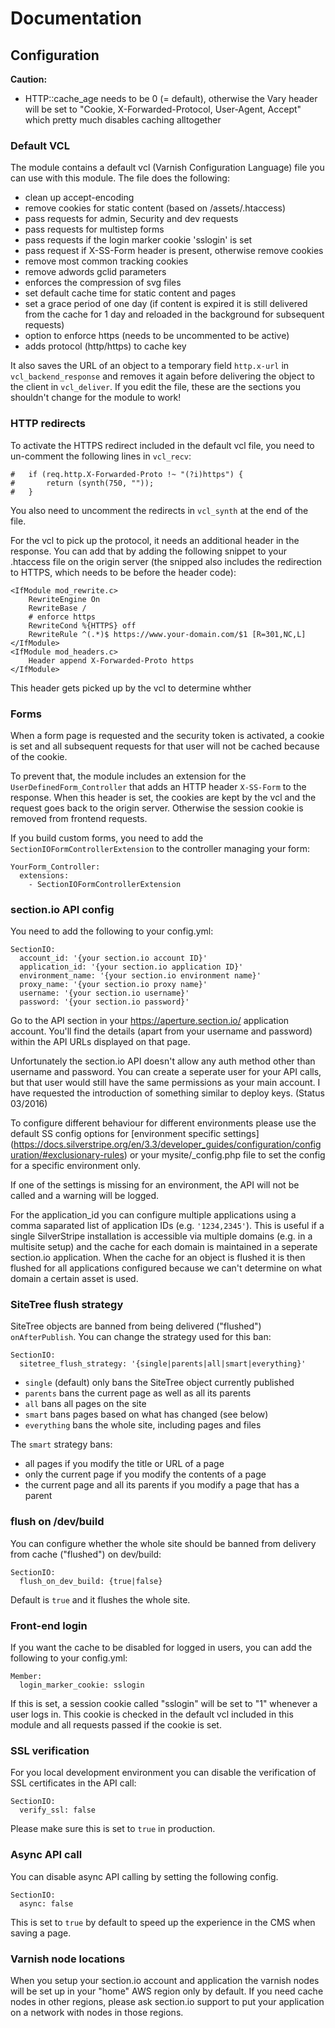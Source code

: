 # Documentation

## Configuration

**Caution:**

* HTTP::cache_age needs to be 0 (= default), otherwise the Vary header will be set to "Cookie, X-Forwarded-Protocol, User-Agent, Accept" which pretty much disables caching alltogether

### Default VCL

The module contains a default vcl (Varnish Configuration Language) file you can use with this module. The file does the following:

* clean up accept-encoding
* remove cookies for static content (based on /assets/.htaccess)
* pass requests for admin, Security and dev requests
* pass requests for multistep forms
* pass requests if the login marker cookie 'sslogin' is set
* pass request if X-SS-Form header is present, otherwise remove cookies
* remove most common tracking cookies
* remove adwords gclid parameters
* enforces the compression of svg files
* set default cache time for static content and pages
* set a grace period of one day (if content is expired it is still delivered from the cache for 1 day and reloaded in the background for subsequent requests)
* option to enforce https (needs to be uncommented to be active)
* adds protocol (http/https) to cache key

It also saves the URL of an object to a temporary field `http.x-url` in `vcl_backend_response` and removes it again before delivering the object to the client in `vcl_deliver`. If you edit the file, these are the sections you shouldn't change for the module to work!

### HTTP redirects

To activate the HTTPS redirect included in the default vcl file, you need to un-comment the following lines in `vcl_recv`:
```
#	if (req.http.X-Forwarded-Proto !~ "(?i)https") {
#		return (synth(750, ""));
#	}
```
You also need to uncomment the redirects in `vcl_synth` at the end of the file.

For the vcl to pick up the protocol, it needs an additional header in the response. You can add that by adding the following snippet to your .htaccess file on the origin server (the snipped also includes the redirection to HTTPS, which needs to be before the header code):
```
<IfModule mod_rewrite.c>
	RewriteEngine On
	RewriteBase /
	# enforce https
	RewriteCond %{HTTPS} off
	RewriteRule ^(.*)$ https://www.your-domain.com/$1 [R=301,NC,L]
</IfModule>
<IfModule mod_headers.c>
	Header append X-Forwarded-Proto https
</IfModule>
```

This header gets picked up by the vcl to determine whther 

### Forms

When a form page is requested and the security token is activated, a cookie is set and all subsequent requests for that user will not be cached because of the cookie.

To prevent that, the module includes an extension for the `UserDefinedForm_Controller` that adds an HTTP header `X-SS-Form` to the response. When this header is set, the cookies are kept by the vcl and the request goes back to the origin server. Otherwise the session cookie is removed from frontend requests.

If you build custom forms, you need to add the `SectionIOFormControllerExtension` to the controller managing your form:

```
YourForm_Controller:
  extensions:
    - SectionIOFormControllerExtension
```

### section.io API config

You need to add the following to your config.yml: 

```
SectionIO:
  account_id: '{your section.io account ID}'
  application_id: '{your section.io application ID}'
  environment_name: '{your section.io environment name}'
  proxy_name: '{your section.io proxy name}'
  username: '{your section.io username}'
  password: '{your section.io password}'
```

Go to the API section in your https://aperture.section.io/ application account. You'll find the details (apart from your username and password) within the API URLs displayed on that page.

Unfortunately the section.io API doesn't allow any auth method other than username and password. You can create a seperate user for your API calls, but that user would still have the same permissions as your main account. I have requested the introduction of something similar to deploy keys. (Status 03/2016) 

To configure different behaviour for different environments please use the default SS config options for [environment specific settings] (https://docs.silverstripe.org/en/3.3/developer_guides/configuration/configuration/#exclusionary-rules) or your mysite/_config.php file to set the config for a specific environment only. 

If one of the settings is missing for an environment, the API will not be called and a warning will be logged. 

For the application_id you can configure multiple applications using a comma saparated list of application IDs (e.g. `'1234,2345'`). This is useful if a single SilverStripe installation is accessible via multiple domains (e.g. in a multisite setup) and the cache for each domain is maintained in a seperate section.io application. When the cache for an object is flushed it is then flushed for all applications configured because we can't determine on what domain a certain asset is used.

### SiteTree flush strategy

SiteTree objects are banned from being delivered ("flushed") `onAfterPublish`. You can change the strategy used for this ban:  

```
SectionIO:
  sitetree_flush_strategy: '{single|parents|all|smart|everything}'
```

* `single` (default) only bans the SiteTree object currently published
* `parents` bans the current page as well as all its parents
* `all` bans all pages on the site
* `smart` bans pages based on what has changed (see below)
* `everything` bans the whole site, including pages and files

The `smart` strategy bans:
* all pages if you modify the title or URL of a page
* only the current page if you modify the contents of a page
* the current page and all its parents if you modify a page that has a parent

### flush on /dev/build

You can configure whether the whole site should be banned from delivery from cache ("flushed") on dev/build: 

```
SectionIO:
  flush_on_dev_build: {true|false}
```

Default is `true` and it flushes the whole site.

### Front-end login

If you want the cache to be disabled for logged in users, you can add the following to your config.yml:

```
Member:
  login_marker_cookie: sslogin
```

If this is set, a session cookie called "sslogin" will be set to "1" whenever a user logs in. This cookie is checked in the default vcl included in this module and all requests passed if the cookie is set. 

### SSL verification

For you local development environment you can disable the verification of SSL certificates in the API call:

```
SectionIO:
  verify_ssl: false
```

Please make sure this is set to `true` in production.

### Async API call

You can disable async API calling by setting the following config.

```
SectionIO:
  async: false
```

This is set to `true` by default to speed up the experience in the CMS when saving a page. 

### Varnish node locations

When you setup your section.io account and application the varnish nodes will be set up in your "home" AWS region only by default. If you need cache nodes in other regions, please ask section.io support to put your application on a network with nodes in those regions. 
